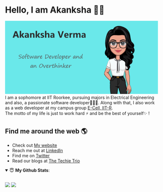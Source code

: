 # Hello, I am Akanksha 👋😄
<img src="https://github.com/akanksha-v/akanksha-v/blob/master/my_img.png" alt="Image describing me">
I am a sophomore at IIT Roorkee, pursuing majors in Electrical Engineering and also, a passionate software developer👩🏾‍💻. Along with that, I also work as a web developer at my campus group <a href="https://github.com/Ecell-IITR">E-Cell, IIT-R</a>.<br/>
The motto of my life is just to work hard ⚡ and be the best of yourself✨ !   

## Find me around the web 🌎
- Check out <a href="http://akanksha-verma.ml/">My website</a>
- Reach me out at <a href="https://www.linkedin.com/in/akanksha-verma1311/">LinkedIn</a>
- Find me on <a href="https://twitter.com/Akanksh78499725">Twitter</a>
- Read our blogs at <a href="https://medium.com/the-techie-trio">The Techie Trio</a> 

<details open>
 <summary> 😇 <b>My Github Stats</b>: </summary>
<br>
<p >
  <img src = "https://github-readme-stats.vercel.app/api?username=akanksha-v&show_icons=true&theme=tokyonight&line_height=27">
  <img src = "https://github-readme-stats.vercel.app/api/top-langs/?username=akanksha-v&hide=css,java,html&theme=tokyonight&line_height=27">
</p>
</details>